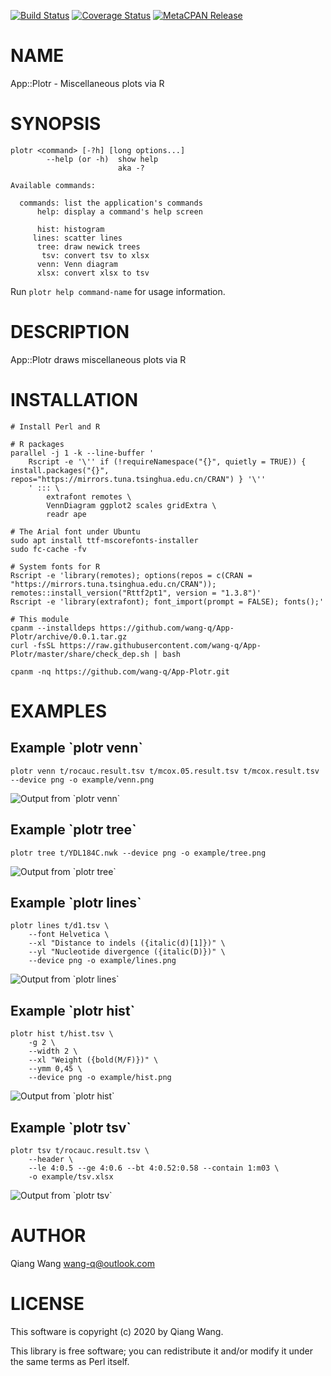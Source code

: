 [![Build Status](https://travis-ci.org/wang-q/App-Plotr.svg?branch=master)](https://travis-ci.org/wang-q/App-Plotr) [![Coverage Status](http://codecov.io/github/wang-q/App-Plotr/coverage.svg?branch=master)](https://codecov.io/github/wang-q/App-Plotr?branch=master) [![MetaCPAN Release](https://badge.fury.io/pl/App-Plotr.svg)](https://metacpan.org/release/App-Plotr)
# NAME

App::Plotr - Miscellaneous plots via R

# SYNOPSIS

    plotr <command> [-?h] [long options...]
            --help (or -h)  show help
                            aka -?

    Available commands:

      commands: list the application's commands
          help: display a command's help screen

          hist: histogram
         lines: scatter lines
          tree: draw newick trees
           tsv: convert tsv to xlsx
          venn: Venn diagram
          xlsx: convert xlsx to tsv

Run `plotr help command-name` for usage information.

# DESCRIPTION

App::Plotr draws miscellaneous plots via R

# INSTALLATION

    # Install Perl and R

    # R packages
    parallel -j 1 -k --line-buffer '
        Rscript -e '\'' if (!requireNamespace("{}", quietly = TRUE)) { install.packages("{}", repos="https://mirrors.tuna.tsinghua.edu.cn/CRAN") } '\''
        ' ::: \
            extrafont remotes \
            VennDiagram ggplot2 scales gridExtra \
            readr ape

    # The Arial font under Ubuntu
    sudo apt install ttf-mscorefonts-installer
    sudo fc-cache -fv

    # System fonts for R
    Rscript -e 'library(remotes); options(repos = c(CRAN = "https://mirrors.tuna.tsinghua.edu.cn/CRAN")); remotes::install_version("Rttf2pt1", version = "1.3.8")'
    Rscript -e 'library(extrafont); font_import(prompt = FALSE); fonts();'

    # This module
    cpanm --installdeps https://github.com/wang-q/App-Plotr/archive/0.0.1.tar.gz
    curl -fsSL https://raw.githubusercontent.com/wang-q/App-Plotr/master/share/check_dep.sh | bash

    cpanm -nq https://github.com/wang-q/App-Plotr.git

# EXAMPLES

## Example \`plotr venn\`

    plotr venn t/rocauc.result.tsv t/mcox.05.result.tsv t/mcox.result.tsv --device png -o example/venn.png

<div>
    <p><img src="https://raw.githubusercontent.com/wang-q/App-Plotr/master/example/venn.png" alt="Output from `plotr venn`" /></p>
</div>

## Example \`plotr tree\`

    plotr tree t/YDL184C.nwk --device png -o example/tree.png

<div>
    <p><img src="https://raw.githubusercontent.com/wang-q/App-Plotr/master/example/tree.png" alt="Output from `plotr tree`" /></p>
</div>

## Example \`plotr lines\`

    plotr lines t/d1.tsv \
        --font Helvetica \
        --xl "Distance to indels ({italic(d)[1]})" \
        --yl "Nucleotide divergence ({italic(D)})" \
        --device png -o example/lines.png

<div>
    <p><img src="https://raw.githubusercontent.com/wang-q/App-Plotr/master/example/lines.png" alt="Output from `plotr lines`" /></p>
</div>

## Example \`plotr hist\`

    plotr hist t/hist.tsv \
        -g 2 \
        --width 2 \
        --xl "Weight ({bold(M/F)})" \
        --ymm 0,45 \
        --device png -o example/hist.png

<div>
    <p><img src="https://raw.githubusercontent.com/wang-q/App-Plotr/master/example/hist.png" alt="Output from `plotr hist`" /></p>
</div>

## Example \`plotr tsv\`

    plotr tsv t/rocauc.result.tsv \
        --header \
        --le 4:0.5 --ge 4:0.6 --bt 4:0.52:0.58 --contain 1:m03 \
        -o example/tsv.xlsx

<div>
    <p><img src="https://raw.githubusercontent.com/wang-q/App-Plotr/master/example/tsv.png" alt="Output from `plotr tsv`" /></p>
</div>

# AUTHOR

Qiang Wang <wang-q@outlook.com>

# LICENSE

This software is copyright (c) 2020 by Qiang Wang.

This library is free software; you can redistribute it and/or modify
it under the same terms as Perl itself.
